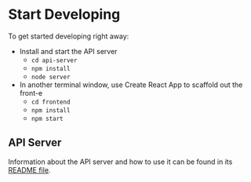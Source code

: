 # Start Developing

To get started developing right away:

* Install and start the API server
    - `cd api-server`
    - `npm install`
    - `node server`
* In another terminal window, use Create React App to scaffold out the front-e
    - `cd frontend`
    - `npm install`
    - `npm start`
    
## API Server

Information about the API server and how to use it can be found in its [README file](api-server/README.md).
